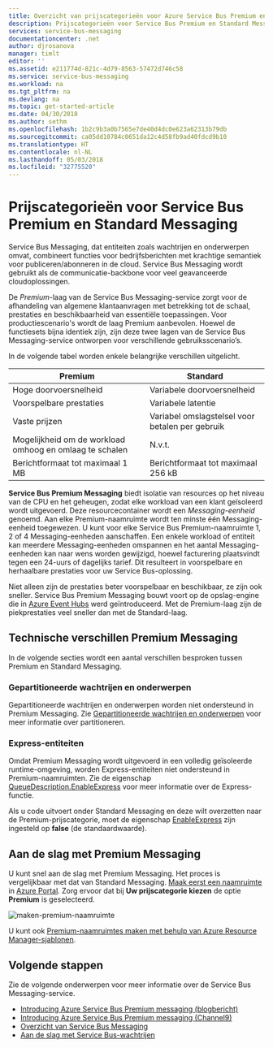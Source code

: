 ```yaml
---
title: Overzicht van prijscategorieën voor Azure Service Bus Premium en Standard Messaging | Microsoft Docs
description: Prijscategorieën voor Service Bus Premium en Standard Messaging
services: service-bus-messaging
documentationcenter: .net
author: djrosanova
manager: timlt
editor: ''
ms.assetid: e211774d-821c-4d79-8563-57472d746c58
ms.service: service-bus-messaging
ms.workload: na
ms.tgt_pltfrm: na
ms.devlang: na
ms.topic: get-started-article
ms.date: 04/30/2018
ms.author: sethm
ms.openlocfilehash: 1b2c9b3a0b7565e7de40d4dc0e623a62313b79db
ms.sourcegitcommit: ca05dd10784c0651da12c4d58fb9ad40fdcd9b10
ms.translationtype: HT
ms.contentlocale: nl-NL
ms.lasthandoff: 05/03/2018
ms.locfileid: "32775520"
---
```

# <a name="service-bus-premium-and-standard-messaging-tiers"></a>Prijscategorieën voor Service Bus Premium en Standard Messaging

Service Bus Messaging, dat entiteiten zoals wachtrijen en onderwerpen omvat, combineert functies voor bedrijfsberichten met krachtige semantiek voor publiceren/abonneren in de cloud. Service Bus Messaging wordt gebruikt als de communicatie-backbone voor veel geavanceerde cloudoplossingen.

De *Premium*-laag van de Service Bus Messaging-service zorgt voor de afhandeling van algemene klantaanvragen met betrekking tot de schaal, prestaties en beschikbaarheid van essentiële toepassingen. Voor productiescenario's wordt de laag Premium aanbevolen. Hoewel de functiesets bijna identiek zijn, zijn deze twee lagen van de Service Bus Messaging-service ontworpen voor verschillende gebruiksscenario’s.

In de volgende tabel worden enkele belangrijke verschillen uitgelicht.

| Premium | Standard |
| --- | --- |
| Hoge doorvoersnelheid |Variabele doorvoersnelheid |
| Voorspelbare prestaties |Variabele latentie |
| Vaste prijzen |Variabel omslagstelsel voor betalen per gebruik |
| Mogelijkheid om de workload omhoog en omlaag te schalen |N.v.t. |
| Berichtformaat tot maximaal 1 MB |Berichtformaat tot maximaal 256 kB |

**Service Bus Premium Messaging** biedt isolatie van resources op het niveau van de CPU en het geheugen, zodat elke workload van een klant geïsoleerd wordt uitgevoerd. Deze resourcecontainer wordt een *Messaging-eenheid* genoemd. Aan elke Premium-naamruimte wordt ten minste één Messaging-eenheid toegewezen. U kunt voor elke Service Bus Premium-naamruimte 1, 2 of 4 Messaging-eenheden aanschaffen. Een enkele workload of entiteit kan meerdere Messaging-eenheden omspannen en het aantal Messaging-eenheden kan naar wens worden gewijzigd, hoewel facturering plaatsvindt tegen een 24-uurs of dagelijks tarief. Dit resulteert in voorspelbare en herhaalbare prestaties voor uw Service Bus-oplossing.

Niet alleen zijn de prestaties beter voorspelbaar en beschikbaar, ze zijn ook sneller.  Service Bus Premium Messaging bouwt voort op de opslag-engine die in [Azure Event Hubs](https://azure.microsoft.com/services/event-hubs/) werd geïntroduceerd. Met de Premium-laag zijn de piekprestaties veel sneller dan met de Standard-laag.

## <a name="premium-messaging-technical-differences"></a>Technische verschillen Premium Messaging

In de volgende secties wordt een aantal verschillen besproken tussen Premium en Standard Messaging.

### <a name="partitioned-queues-and-topics"></a>Gepartitioneerde wachtrijen en onderwerpen

Gepartitioneerde wachtrijen en onderwerpen worden niet ondersteund in Premium Messaging. Zie [Gepartitioneerde wachtrijen en onderwerpen](service-bus-partitioning.md) voor meer informatie over partitioneren.

### <a name="express-entities"></a>Express-entiteiten

Omdat Premium Messaging wordt uitgevoerd in een volledig geïsoleerde runtime-omgeving, worden Express-entiteiten niet ondersteund in Premium-naamruimten. Zie de eigenschap [QueueDescription.EnableExpress](/dotnet/api/microsoft.servicebus.messaging.queuedescription.enableexpress#Microsoft_ServiceBus_Messaging_QueueDescription_EnableExpress) voor meer informatie over de Express-functie.

Als u code uitvoert onder Standard Messaging en deze wilt overzetten naar de Premium-prijscategorie, moet de eigenschap [EnableExpress](/dotnet/api/microsoft.servicebus.messaging.queuedescription.enableexpress#Microsoft_ServiceBus_Messaging_QueueDescription_EnableExpress) zijn ingesteld op **false** (de standaardwaarde).

## <a name="get-started-with-premium-messaging"></a>Aan de slag met Premium Messaging

U kunt snel aan de slag met Premium Messaging. Het proces is vergelijkbaar met dat van Standard Messaging. [Maak eerst een naamruimte](service-bus-create-namespace-portal.md) in [Azure Portal](https://portal.azure.com). Zorg ervoor dat bij **Uw prijscategorie kiezen** de optie **Premium** is geselecteerd.

![maken-premium-naamruimte][create-premium-namespace]

U kunt ook [Premium-naamruimtes maken met behulp van Azure Resource Manager-sjablonen](https://azure.microsoft.com/resources/templates/101-servicebus-pn-ar/).

## <a name="next-steps"></a>Volgende stappen

Zie de volgende onderwerpen voor meer informatie over de Service Bus Messaging-service.

* [Introducing Azure Service Bus Premium messaging (blogbericht)](http://azure.microsoft.com/blog/introducing-azure-service-bus-premium-messaging/)
* [Introducing Azure Service Bus Premium messaging (Channel9)](https://channel9.msdn.com/Blogs/Subscribe/Introducing-Azure-Service-Bus-Premium-Messaging)
* [Overzicht van Service Bus Messaging](service-bus-messaging-overview.md)
* [Aan de slag met Service Bus-wachtrijen](service-bus-dotnet-get-started-with-queues.md)

<!--Image references-->

[create-premium-namespace]: ./media/service-bus-premium-messaging/select-premium-tier.png
